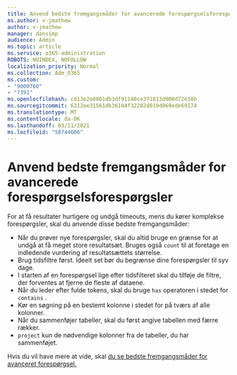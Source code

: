 ```yaml
---
title: Anvend bedste fremgangsmåder for avancerede forespørgselsforespørgsler
ms.author: v-jmathew
author: v-jmathew
manager: dansimp
audience: Admin
ms.topic: article
ms.service: o365-administration
ROBOTS: NOINDEX, NOFOLLOW
localization_priority: Normal
ms.collection: Adm_O365
ms.custom:
- "9000760"
- "7391"
ms.openlocfilehash: cd13e2e8801db3df91140ce371813d900d72e38b
ms.sourcegitcommit: 6312ee31561db36104f32282d019d069ede69174
ms.translationtype: MT
ms.contentlocale: da-DK
ms.lasthandoff: 03/11/2021
ms.locfileid: "50744606"
---
```

# <a name="apply-best-practices-for-advanced-hunting-queries"></a>Anvend bedste fremgangsmåder for avancerede forespørgselsforespørgsler

For at få resultater hurtigere og undgå timeouts, mens du kører komplekse forespørgsler, skal du anvende disse bedste fremgangsmåder:

- Når du prøver nye forespørgsler, skal du altid bruge en grænse for at undgå at få meget store resultatsæt. Bruges også `count` til at foretage en indledende vurdering af resultatsættets størrelse.
- Brug tidsfiltre først. Ideelt set bør du begrænse dine forespørgsler til syv dage.
- I starten af en forespørgsel lige efter tidsfilteret skal du tilføje de filtre, der forventes at fjerne de fleste af dataene.
- Når du leder efter fulde tokens, skal du bruge `has` operatoren i stedet for `contains` .
- Kør en søgning på en bestemt kolonne i stedet for på tværs af alle kolonner.
- Når du sammenføjer tabeller, skal du først angive tabellen med færre rækker.
- `project` kun de nødvendige kolonner fra de tabeller, du har sammenføjet.

Hvis du vil have mere at vide, skal [du se bedste fremgangsmåder for avanceret forespørgsel.](https://go.microsoft.com/fwlink/?linkid=2144812)
